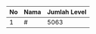 | No | Nama            | Jumlah Level |
|----|-----------------|--------------|
| 1  | #    |    5063        |
